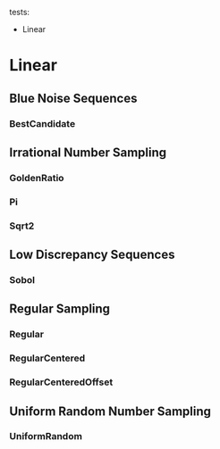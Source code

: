 tests:
* Linear
# Linear
## Blue Noise Sequences
### BestCandidate
## Irrational Number Sampling
### GoldenRatio
### Pi
### Sqrt2
## Low Discrepancy Sequences
### Sobol
## Regular Sampling
### Regular
### RegularCentered
### RegularCenteredOffset
## Uniform Random Number Sampling
### UniformRandom
